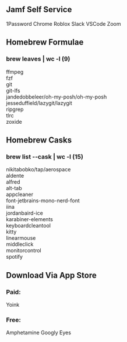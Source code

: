 ## Jamf Self Service

1Password
Chrome
Roblox
Slack
VSCode
Zoom

## Homebrew Formulae

### brew leaves | wc -l (9)

ffmpeg \
fzf \
git \
git-lfs \
jandedobbeleer/oh-my-posh/oh-my-posh \
jesseduffield/lazygit/lazygit \
ripgrep \
tlrc \
zoxide

## Homebrew Casks

### brew list --cask | wc -l (15)

nikitabobko/tap/aerospace \
aldente \
alfred \
alt-tab \
appcleaner \
font-jetbrains-mono-nerd-font \
iina \
jordanbaird-ice \
karabiner-elements \
keyboardcleantool \
kitty \
linearmouse \
middleclick \
monitorcontrol \
spotify

## Download Via App Store

### Paid:

Yoink

### Free:

Amphetamine
Googly Eyes
